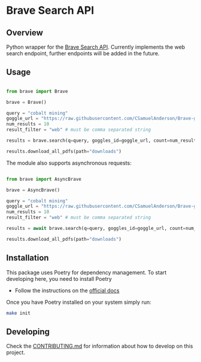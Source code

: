 # Brave Search API

## Overview
Python wrapper for the [Brave Search API](https://search.brave.com/api). Currently implements the web search endpoint, further endpoints will be added in the future.

## Usage

```python

from brave import Brave

brave = Brave()

query = "cobalt mining"
goggle_url = "https://raw.githubusercontent.com/CSamuelAnderson/Brave-goggles/main/academic-and-archival.goggle"
num_results = 10
result_filter = "web" # must be comma separated string

results = brave.search(q=query, goggles_id=goggle_url, count=num_results, result_filter=result_filter)

results.download_all_pdfs(path="downloads")

```

The module also supports asynchronous requests:

```python

from brave import AsyncBrave

brave = AsyncBrave()

query = "cobalt mining"
goggle_url = "https://raw.githubusercontent.com/CSamuelAnderson/Brave-goggles/main/academic-and-archival.goggle"
num_results = 10
result_filter = "web" # must be comma separated string

results = await brave.search(q=query, goggles_id=goggle_url, count=num_results, result_filter=result_filter)

results.download_all_pdfs(path="downloads")

```

## Installation

This package uses Poetry for dependency management. To start developing here, you need to install Poetry

* Follow the instructions on the [official docs](https://python-poetry.org/docs/master/#installing-with-the-official-installer)

Once you have Poetry installed on your system simply run:

```bash
make init
```

## Developing

Check the [CONTRIBUTING.md](/CONTRIBUTING.md) for information about how to develop on this project.
